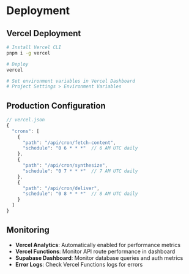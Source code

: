 # Deployment

## Vercel Deployment

```bash
# Install Vercel CLI
pnpm i -g vercel

# Deploy
vercel

# Set environment variables in Vercel Dashboard
# Project Settings > Environment Variables
```

## Production Configuration

```javascript
// vercel.json
{
  "crons": [
    {
      "path": "/api/cron/fetch-content",
      "schedule": "0 6 * * *"  // 6 AM UTC daily
    },
    {
      "path": "/api/cron/synthesize",
      "schedule": "0 7 * * *"  // 7 AM UTC daily
    },
    {
      "path": "/api/cron/deliver",
      "schedule": "0 8 * * *"  // 8 AM UTC daily
    }
  ]
}
```

## Monitoring

- **Vercel Analytics**: Automatically enabled for performance metrics
- **Vercel Functions**: Monitor API route performance in dashboard
- **Supabase Dashboard**: Monitor database queries and auth metrics
- **Error Logs**: Check Vercel Functions logs for errors
